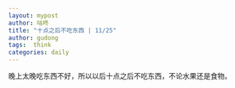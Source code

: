 ```yaml
---
layout: mypost
author: 咕咚
title: "十点之后不吃东西 | 11/25"
author: gudong
tags:  think
categories: daily
---
```


晚上太晚吃东西不好，所以以后十点之后不吃东西，不论水果还是食物。
